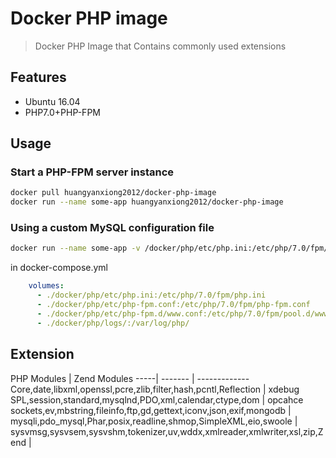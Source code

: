 # Docker PHP image
 
> Docker PHP Image that Contains commonly used extensions

## Features

- Ubuntu 16.04
- PHP7.0+PHP-FPM

## Usage

### Start a PHP-FPM server instance
```bash
docker pull huangyanxiong2012/docker-php-image
docker run --name some-app huangyanxiong2012/docker-php-image 
```
### Using a custom MySQL configuration file
 
```bash
docker run --name some-app -v /docker/php/etc/php.ini:/etc/php/7.0/fpm/php.ini  huangyanxiong2012/docker-php-image
```
in docker-compose.yml
```yaml
    volumes:
      - ./docker/php/etc/php.ini:/etc/php/7.0/fpm/php.ini
      - ./docker/php/etc/php-fpm.conf:/etc/php/7.0/fpm/php-fpm.conf
      - ./docker/php/etc/php-fpm.d/www.conf:/etc/php/7.0/fpm/pool.d/www.conf
      - ./docker/php/logs/:/var/log/php/
```

## Extension

PHP Modules | Zend Modules
-----| ------- | -------------
Core,date,libxml,openssl,pcre,zlib,filter,hash,pcntl,Reflection | xdebug
SPL,session,standard,mysqlnd,PDO,xml,calendar,ctype,dom | opcahce
sockets,ev,mbstring,fileinfo,ftp,gd,gettext,iconv,json,exif,mongodb |
mysqli,pdo_mysql,Phar,posix,readline,shmop,SimpleXML,eio,swoole |
sysvmsg,sysvsem,sysvshm,tokenizer,uv,wddx,xmlreader,xmlwriter,xsl,zip,Zend |